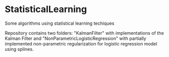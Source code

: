 # StatisticalLearning
Some algorithms using statistical learning techiques

Repository contains two folders: "KalmanFilter" with implementations of the Kalman Filter and "NonParametricLogisticRegression" with partially implemented non-parametric regularization for logistic regression model using splines.
